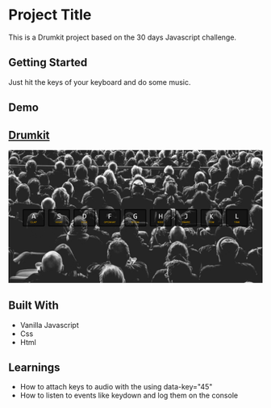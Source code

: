 # Project Title

This is a Drumkit project based on the 30 days Javascript challenge.

## Getting Started

Just hit the keys of your keyboard and do some music.

## Demo

## [Drumkit](https://danielgarciaguillen.github.io/drumkit/)
![Drumkit](/image/drumkit.png?raw=true "Drumkit")

## Built With

* Vanilla Javascript
* Css
* Html

## Learnings

* How to attach keys to audio with the using data-key="45"
* How to listen to events like keydown and log them on the console



